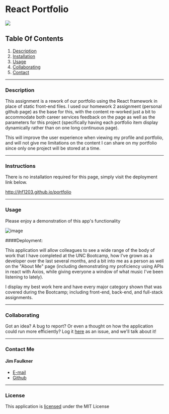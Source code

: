 # React Portfolio

![](https://img.shields.io/badge/License-MIT-yellowgreen)

## Table Of Contents

1.  [Description](#description)
2.  [Installation](#installation)
3.  [Usage](#usage)
4.  [Collaborating](#collaborating)
5.  [Contact](#contact)

---

### Description

This assignment is a rework of our portfolio using the React framework in place of static front-end files. I used our homework 2 assignment (personal github page) as the base for this, with the content re-worked just a bit to accommodate both career services feedback on the page as well as the parameters for this project (specifically having each portfolio item display dynamically rather than on one long continuous page).

This will improve the user experience when viewing my profile and portfolio, and will not give me limitations on the content I can share on my portfolio since only one project will be stored at a time.

---

### Instructions

There is no installation required for this page, simply visit the deployment link below.

http://jhf1203.github.io/portfolio

---

### Usage

Please enjoy a demonstration of this app's functionality

![image](./portfolio/src/assets/demo-gifs/demo-gif.gif)

####Deployment:

This application will allow colleagues to see a wide range of the body of work that I have completed at the UNC Bootcamp, how I've grown as a developer over the last several months, and a bit into me as a person as well on the "About Me" page (including demonstrating my proficiency using APIs in react with Axios, while giving everyone a window of what music I've been listening to lately).

I display my best work here and have every major category shown that was covered during the Bootcamp; including front-end, back-end, and full-stack assignments.

---

### Collaborating

Got an idea? A bug to report? Or even a thought on how the application could run more efficiently? Log it [here](https://github.com/jhf1203/portfolio/issues) as an issue, and we'll talk about it!

---

### Contact Me

#### Jim Faulkner

- [E-mail](mailto:jhf1203@gmail.com)
- [Github](jhf1203)

---

### License

This application is [licensed](https://opensource.org/licenses/MIT) under the MIT License
